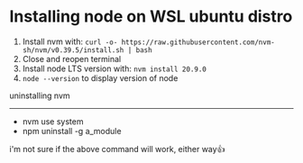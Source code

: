 # Installing node on WSL ubuntu distro

1. Install nvm with: `curl -o- https://raw.githubusercontent.com/nvm-sh/nvm/v0.39.5/install.sh | bash`
2. Close and reopen terminal
3. Install node LTS version with: `nvm install 20.9.0`
4. `node --version` to display version of node

uninstalling nvm

---

- nvm use system
- npm uninstall -g a_module

i'm not sure if the above command will work, either way👍
